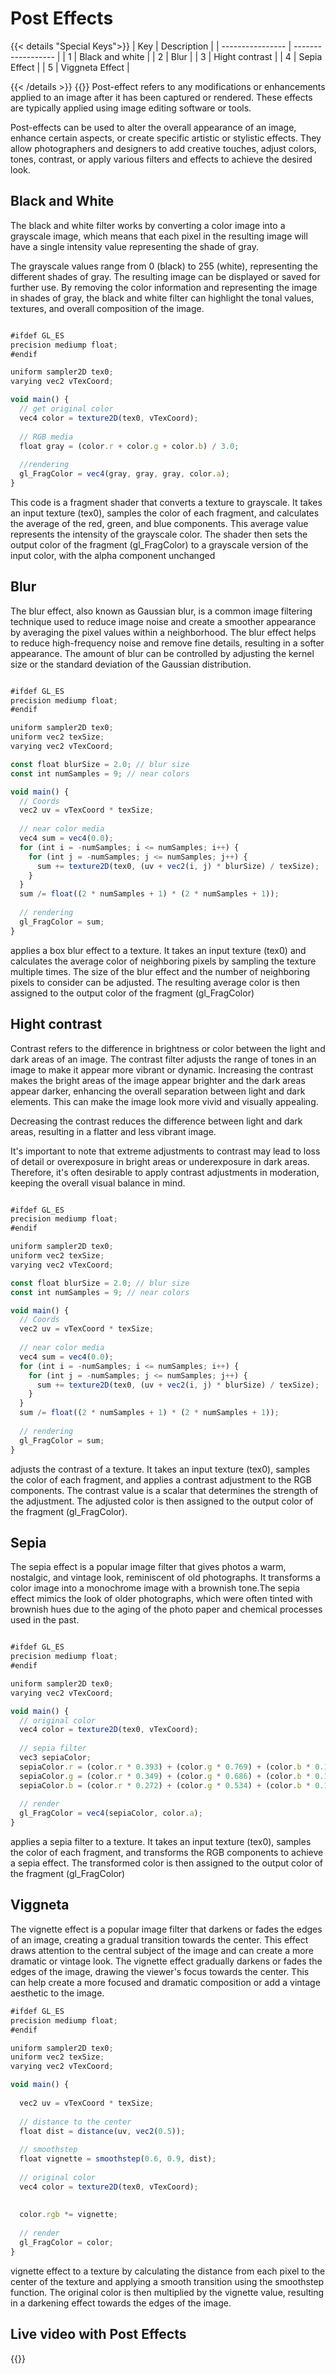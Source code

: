 # Post Effects

{{< details "Special Keys">}}
| Key              | Description        |
| ---------------- | ------------------ |
| 1                | Black and white    |
| 2                | Blur               |
| 3                | Hight contrast     |
| 4                | Sepia Effect       |
| 5                | Viggneta Effect    |

{{< /details >}}
{{<p5-iframe ver="1.4.2" sketch="/showcase/sketches/post_effects.js" width="600" height="880" marginHeight="0" marginWidth="0" frameBorder="0" scrolling="no">}}
Post-effect refers to any modifications or enhancements applied to an image after it has been captured or rendered. These effects are typically applied using image editing software or tools.

Post-effects can be used to alter the overall appearance of an image, enhance certain aspects, or create specific artistic or stylistic effects. They allow photographers and designers to add creative touches, adjust colors, tones, contrast, or apply various filters and effects to achieve the desired look.

## Black and White

The black and white filter works by converting a color image into a grayscale image, which means that each pixel in the resulting image will have a single intensity value representing the shade of gray.

The grayscale values range from 0 (black) to 255 (white), representing the different shades of gray.
The resulting image can be displayed or saved for further use. By removing the color information and representing the image in shades of gray, the black and white filter can highlight the tonal values, textures, and overall composition of the image.
```javascript

#ifdef GL_ES
precision mediump float;
#endif

uniform sampler2D tex0;
varying vec2 vTexCoord;

void main() {
  // get original color
  vec4 color = texture2D(tex0, vTexCoord);
  
  // RGB media
  float gray = (color.r + color.g + color.b) / 3.0;
  
  //rendering
  gl_FragColor = vec4(gray, gray, gray, color.a);
}

```
This code is a fragment shader that converts a texture to grayscale. It takes an input texture (tex0), samples the color of each fragment, and calculates the average of the red, green, and blue components. This average value represents the intensity of the grayscale color. The shader then sets the output color of the fragment (gl_FragColor) to a grayscale version of the input color, with the alpha component unchanged

## Blur 
The blur effect, also known as Gaussian blur, is a common image filtering technique used to reduce image noise and create a smoother appearance by averaging the pixel values within a neighborhood. The blur effect helps to reduce high-frequency noise and remove fine details, resulting in a softer appearance. The amount of blur can be controlled by adjusting the kernel size or the standard deviation of the Gaussian distribution.

```javascript

#ifdef GL_ES
precision mediump float;
#endif

uniform sampler2D tex0;
uniform vec2 texSize;
varying vec2 vTexCoord;

const float blurSize = 2.0; // blur size
const int numSamples = 9; // near colors

void main() {
  // Coords
  vec2 uv = vTexCoord * texSize;
  
  // near color media
  vec4 sum = vec4(0.0);
  for (int i = -numSamples; i <= numSamples; i++) {
    for (int j = -numSamples; j <= numSamples; j++) {
      sum += texture2D(tex0, (uv + vec2(i, j) * blurSize) / texSize);
    }
  }
  sum /= float((2 * numSamples + 1) * (2 * numSamples + 1));
  
  // rendering
  gl_FragColor = sum;
}

```
applies a box blur effect to a texture. It takes an input texture (tex0) and calculates the average color of neighboring pixels by sampling the texture multiple times. The size of the blur effect and the number of neighboring pixels to consider can be adjusted. The resulting average color is then assigned to the output color of the fragment (gl_FragColor)


## Hight contrast

Contrast refers to the difference in brightness or color between the light and dark areas of an image. The contrast filter adjusts the range of tones in an image to make it appear more vibrant or dynamic. Increasing the contrast makes the bright areas of the image appear brighter and the dark areas appear darker, enhancing the overall separation between light and dark elements. This can make the image look more vivid and visually appealing.

Decreasing the contrast reduces the difference between light and dark areas, resulting in a flatter and less vibrant image.

It's important to note that extreme adjustments to contrast may lead to loss of detail or overexposure in bright areas or underexposure in dark areas. Therefore, it's often desirable to apply contrast adjustments in moderation, keeping the overall visual balance in mind.

```javascript

#ifdef GL_ES
precision mediump float;
#endif

uniform sampler2D tex0;
uniform vec2 texSize;
varying vec2 vTexCoord;

const float blurSize = 2.0; // blur size
const int numSamples = 9; // near colors

void main() {
  // Coords
  vec2 uv = vTexCoord * texSize;
  
  // near color media
  vec4 sum = vec4(0.0);
  for (int i = -numSamples; i <= numSamples; i++) {
    for (int j = -numSamples; j <= numSamples; j++) {
      sum += texture2D(tex0, (uv + vec2(i, j) * blurSize) / texSize);
    }
  }
  sum /= float((2 * numSamples + 1) * (2 * numSamples + 1));
  
  // rendering
  gl_FragColor = sum;
}

```

adjusts the contrast of a texture. It takes an input texture (tex0), samples the color of each fragment, and applies a contrast adjustment to the RGB components. The contrast value is a scalar that determines the strength of the adjustment. The adjusted color is then assigned to the output color of the fragment (gl_FragColor).

## Sepia

The sepia effect is a popular image filter that gives photos a warm, nostalgic, and vintage look, reminiscent of old photographs. It transforms a color image into a monochrome image with a brownish tone.The sepia effect mimics the look of older photographs, which were often tinted with brownish hues due to the aging of the photo paper and chemical processes used in the past.

```javascript

#ifdef GL_ES
precision mediump float;
#endif

uniform sampler2D tex0;
varying vec2 vTexCoord;

void main() {
  // original color
  vec4 color = texture2D(tex0, vTexCoord);
  
  // sepia filter
  vec3 sepiaColor;
  sepiaColor.r = (color.r * 0.393) + (color.g * 0.769) + (color.b * 0.189);
  sepiaColor.g = (color.r * 0.349) + (color.g * 0.686) + (color.b * 0.168);
  sepiaColor.b = (color.r * 0.272) + (color.g * 0.534) + (color.b * 0.131);
  
  // render
  gl_FragColor = vec4(sepiaColor, color.a);
}

```

applies a sepia filter to a texture. It takes an input texture (tex0), samples the color of each fragment, and transforms the RGB components to achieve a sepia effect. The transformed color is then assigned to the output color of the fragment (gl_FragColor)

## Viggneta 

The vignette effect is a popular image filter that darkens or fades the edges of an image, creating a gradual transition towards the center. This effect draws attention to the central subject of the image and can create a more dramatic or vintage look. The vignette effect gradually darkens or fades the edges of the image, drawing the viewer's focus towards the center. This can help create a more focused and dramatic composition or add a vintage aesthetic to the image.

```javascript
#ifdef GL_ES
precision mediump float;
#endif

uniform sampler2D tex0;
uniform vec2 texSize;
varying vec2 vTexCoord;

void main() {
  
  vec2 uv = vTexCoord * texSize;
  
  // distance to the center
  float dist = distance(uv, vec2(0.5));
  
  // smoothstep
  float vignette = smoothstep(0.6, 0.9, dist);
  
  // original color
  vec4 color = texture2D(tex0, vTexCoord);
  
  
  color.rgb *= vignette;
  
  // render
  gl_FragColor = color;
}

```

vignette effect to a texture by calculating the distance from each pixel to the center of the texture and applying a smooth transition using the smoothstep function. The original color is then multiplied by the vignette value, resulting in a darkening effect towards the edges of the image.


## Live video with Post Effects
{{<p5-iframe ver="1.4.2" sketch="/showcase/sketches/postvideo.js" width="500" height="480" marginHeight="0" marginWidth="0" frameBorder="0" scrolling="no">}}